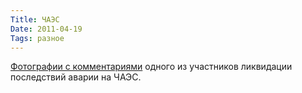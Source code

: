 ```yaml
---
Title: ЧАЭС
Date: 2011-04-19
Tags: разное
---
```


[Фотографии с комментариями][1] одного из участников ликвидации последствий аварии на ЧАЭС.

[1]: http://av-strannik.livejournal.com/19023.html